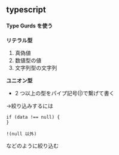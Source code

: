 ## typescript

#### Type Gurds を使う

**リテラル型**

1. 真偽値
1. 数値型の値
1. 文字列型の文字列

**ユニオン型**

- 2 つ以上の型をパイプ記号(|)で繋げて書く

&rarr;絞り込みするには

    if (data !== null) {
    }

    !(null 以外)

などのように絞り込む
